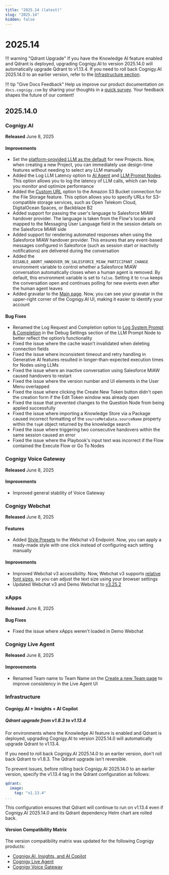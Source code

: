 ```yaml
---
title: "2025.14 (latest)"
slug: "2025.14"
hidden: false
---
```


# 2025.14

!!! warning "Qdrant Upgrade"
    If you have the Knowledge AI feature enabled and Qdrant is deployed, upgrading Cognigy.AI to version 2025.14.0 will automatically upgrade Qdrant to v1.13.4. If you need to roll back Cognigy.AI 2025.14.0 to an earlier version, refer to the [Infrastructure section](#infrastructure).

!!! tip "Give Docs Feedback"
    Help us improve our product documentation on `docs.cognigy.com` by sharing your thoughts in a [quick survey](https://forms.office.com/e/xnqneVasp2). Your feedback shapes the future of our content!

## 2025.14.0

### Cognigy.AI

**Released** June 8, 2025

#### Improvements

- Set the [platform-provided LLM as the default](../ai/empower/llms/providers/cognigy-platform-provided.md) for new Projects. Now, when creating a new Project, you can immediately use design-time features without needing to select any LLM manually
- Added the Log LLM Latency option to [AI Agent](../ai/build/node-reference/ai/ai-agent.md) and [LLM Prompt Nodes](../ai/build/node-reference/service/llm-prompt.md). This option allows you to log the latency of LLM calls, which can help you monitor and optimize performance
- Added the [Custom URL](../ai/deploy/endpoints/file-storage.md) option to the Amazon S3 Bucket connection for the File Storage feature. This option allows you to specify URLs for S3-compatible storage services, such as Open Telekom Cloud, DigitalOcean Spaces, or Backblaze B2
- Added support for passing the user's language to Salesforce MIAW handover provider. The language is taken from the Flow's locale and mapped to the Messaging User Language field in the session details on the Salesforce MIAW side
- Added support for rendering automated responses when using the Salesforce MIAW handover provider. This ensures that any event-based messages configured in Salesforce (such as session start or inactivity notifications) are delivered during the conversation 
- Added the `DISABLE_ABORT_HANDOVER_ON_SALESFORCE_MIAW_PARTICIPANT_CHANGE` environment variable to control whether a Salesforce MIAW conversation automatically closes when a human agent is removed. By default, this environment variable is set to `false`. Setting it to `true` keeps the conversation open and continues polling for new events even after the human agent leaves
- Added gravatar to the [Main page](../ai/overview/user-interface/main-page.md). Now, you can see your gravatar in the upper-right corner of the Cognigy.AI UI, making it easier to identify your account

#### Bug Fixes

- Renamed the Log Request and Completion option to [Log System Prompt & Completion](../ai/build/node-reference/service/llm-prompt.md) in the Debug Settings section of the LLM Prompt Node to better reflect the option’s functionality
- Fixed the issue where the cache wasn't invalidated when deleting connection fields
- Fixed the issue where inconsistent timeout and retry handling in Generative AI features resulted in longer-than-expected execution times for Nodes using LLMs
- Fixed the issue where an inactive conversation using Salesforce MIAW caused handovers to restart
- Fixed the issue where the version number and UI elements in the User Menu overlapped
- Fixed the issue where clicking the Create New Token button didn't open the creation form if the Edit Token window was already open
- Fixed the issue that prevented changes to the Question Node from being applied successfully
- Fixed the issue where importing a Knowledge Store via a Package caused incorrect formatting of the `sourceMetaData.sourceName` property within the `topK` object returned by the knowledge search
- Fixed the issue where triggering two consecutive handovers within the same session caused an error 
- Fixed the issue where the Playbook's input text was incorrect if the Flow contained the Execute Flow or Go To Nodes

### Cognigy Voice Gateway

**Released** June 8, 2025

#### Improvements

- Improved general stability of Voice Gateway

### Cognigy Webchat

**Released** June 8, 2025

#### Features

- Added [Style Presets](../webchat/v3/configuration.md#style-presets) to the Webchat v3 Endpoint. Now, you can apply a ready-made style with one click instead of configuring each setting manually

#### Improvements

- Improved Webchat v3 accessibility. Now, Webchat v3 supports [relative font sizes](../webchat/v3/accessibility.md#text-resizing), so you can adjust the text size using your browser settings
- Updated Webchat v3 and Demo Webchat to [v3.25.2](https://github.com/Cognigy/Webchat/releases/tag/v3.25.2)

### xApps

**Released** June 8, 2025

#### Bug Fixes

- Fixed the issue where xApps weren't loaded in Demo Webchat

### Cognigy Live Agent

**Released** June 8, 2025

#### Improvements

- Renamed Team name to Team Name on the [Create a new Team page](../live-agent/settings/teams.md) to improve consistency in the Live Agent UI

### Infrastructure

#### Cognigy.AI + Insights + AI Copilot

##### Qdrant upgrade from v1.8.3 to v1.13.4

For environments where the Knowledge AI feature is enabled and Qdrant is deployed, upgrading Cognigy.AI to version 2025.14.0 will automatically upgrade Qdrant to v1.13.4.

If you need to roll back Cognigy.AI 2025.14.0 to an earlier version, don't roll back Qdrant to v1.8.3. The Qdrant upgrade isn't reversible.

To prevent issues, before rolling back Cognigy.AI 2025.14.0 to an earlier version, specify the v1.13.4 tag in the Qdrant configuration as follows:

```yaml
qdrant:
  image:
    tag: "v1.13.4"
...
```

This configuration ensures that Qdrant will continue to run on v1.13.4 even if Cognigy.AI 2025.14.0 and its Qdrant dependency Helm chart are rolled back.

#### Version Compatibility Matrix

The version compatibility matrix was updated for the following Cognigy products:

- [Cognigy.AI, Insights, and AI Copilot](../ai/installation/version-compatibility-matrix.md)
- [Cognigy Live Agent](../live-agent/installation/deployment/version-compatibility-matrix.md)
- [Cognigy Voice Gateway](../voice-gateway/installation/version-compatibility-matrix.md)